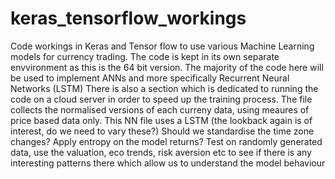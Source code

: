 # keras_tensorflow_workings
Code workings in Keras and Tensor flow to use various Machine Learning models for currency trading.
The code is kept in its own separate envvironment as this is the 64 bit version. The majority of the code here will be used to implement ANNs and more specifically Recurrent Neural Networks (LSTM) There is also a section which is dedicated to running the code on a cloud server in order to speed up the training process.
The file collects the normalised versions of each curreny data, using meaures of price based 
data only.
This NN file uses a LSTM (the lookback again is of interest, do we need to vary these?)
Should we standardise the time zone changes? Apply entropy on the model returns? 
Test on randomly generated data, use the valuation, eco trends, risk aversion etc to 
see if there is any interesting patterns there which allow us to understand the model behaviour

